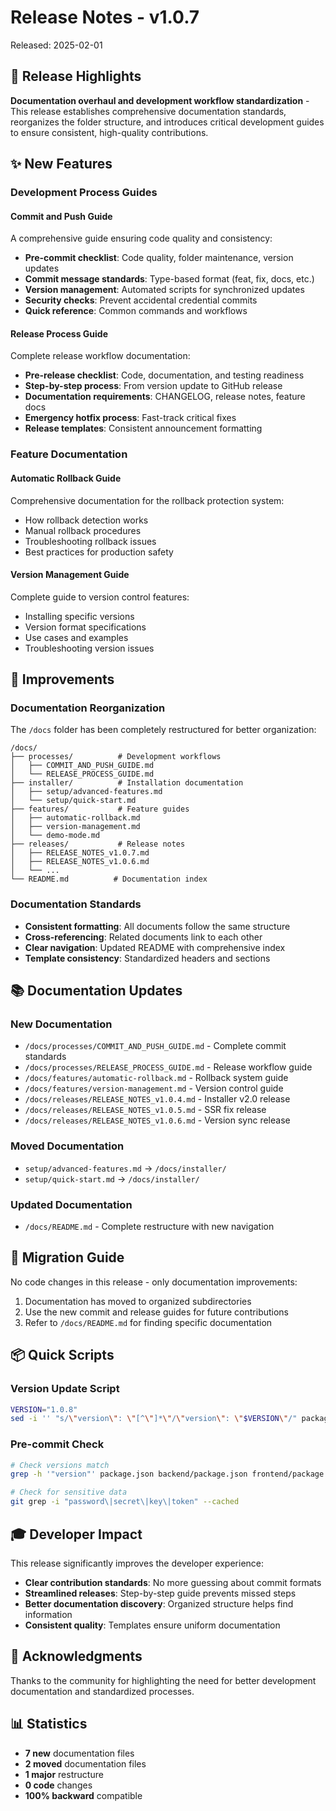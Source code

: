 # Release Notes - v1.0.7

Released: 2025-02-01

## 🎯 Release Highlights

**Documentation overhaul and development workflow standardization** - This release establishes comprehensive documentation standards, reorganizes the folder structure, and introduces critical development guides to ensure consistent, high-quality contributions.

## ✨ New Features

### Development Process Guides

#### Commit and Push Guide
A comprehensive guide ensuring code quality and consistency:
- **Pre-commit checklist**: Code quality, folder maintenance, version updates
- **Commit message standards**: Type-based format (feat, fix, docs, etc.)
- **Version management**: Automated scripts for synchronized updates
- **Security checks**: Prevent accidental credential commits
- **Quick reference**: Common commands and workflows

#### Release Process Guide
Complete release workflow documentation:
- **Pre-release checklist**: Code, documentation, and testing readiness
- **Step-by-step process**: From version update to GitHub release
- **Documentation requirements**: CHANGELOG, release notes, feature docs
- **Emergency hotfix process**: Fast-track critical fixes
- **Release templates**: Consistent announcement formatting

### Feature Documentation

#### Automatic Rollback Guide
Comprehensive documentation for the rollback protection system:
- How rollback detection works
- Manual rollback procedures
- Troubleshooting rollback issues
- Best practices for production safety

#### Version Management Guide
Complete guide to version control features:
- Installing specific versions
- Version format specifications
- Use cases and examples
- Troubleshooting version issues

## 🔧 Improvements

### Documentation Reorganization

The `/docs` folder has been completely restructured for better organization:

```
/docs/
├── processes/          # Development workflows
│   ├── COMMIT_AND_PUSH_GUIDE.md
│   └── RELEASE_PROCESS_GUIDE.md
├── installer/          # Installation documentation
│   ├── setup/advanced-features.md
│   └── setup/quick-start.md
├── features/           # Feature guides
│   ├── automatic-rollback.md
│   ├── version-management.md
│   └── demo-mode.md
├── releases/           # Release notes
│   ├── RELEASE_NOTES_v1.0.7.md
│   ├── RELEASE_NOTES_v1.0.6.md
│   └── ...
└── README.md          # Documentation index
```

### Documentation Standards

- **Consistent formatting**: All documents follow the same structure
- **Cross-referencing**: Related documents link to each other
- **Clear navigation**: Updated README with comprehensive index
- **Template consistency**: Standardized headers and sections

## 📚 Documentation Updates

### New Documentation
- `/docs/processes/COMMIT_AND_PUSH_GUIDE.md` - Complete commit standards
- `/docs/processes/RELEASE_PROCESS_GUIDE.md` - Release workflow guide
- `/docs/features/automatic-rollback.md` - Rollback system guide
- `/docs/features/version-management.md` - Version control guide
- `/docs/releases/RELEASE_NOTES_v1.0.4.md` - Installer v2.0 release
- `/docs/releases/RELEASE_NOTES_v1.0.5.md` - SSR fix release
- `/docs/releases/RELEASE_NOTES_v1.0.6.md` - Version sync release

### Moved Documentation
- `setup/advanced-features.md` → `/docs/installer/`
- `setup/quick-start.md` → `/docs/installer/`

### Updated Documentation
- `/docs/README.md` - Complete restructure with new navigation

## 🔄 Migration Guide

No code changes in this release - only documentation improvements:

1. Documentation has moved to organized subdirectories
2. Use the new commit and release guides for future contributions
3. Refer to `/docs/README.md` for finding specific documentation

## 📦 Quick Scripts

### Version Update Script
```bash
VERSION="1.0.8"
sed -i '' "s/\"version\": \"[^\"]*\"/\"version\": \"$VERSION\"/" package.json backend/package.json frontend/package.json
```

### Pre-commit Check
```bash
# Check versions match
grep -h '"version"' package.json backend/package.json frontend/package.json

# Check for sensitive data
git grep -i "password\|secret\|key\|token" --cached
```

## 🎓 Developer Impact

This release significantly improves the developer experience:
- **Clear contribution standards**: No more guessing about commit formats
- **Streamlined releases**: Step-by-step guide prevents missed steps
- **Better documentation discovery**: Organized structure helps find information
- **Consistent quality**: Templates ensure uniform documentation

## 🙏 Acknowledgments

Thanks to the community for highlighting the need for better development documentation and standardized processes.

## 📊 Statistics

- **7 new** documentation files
- **2 moved** documentation files  
- **1 major** restructure
- **0 code** changes
- **100% backward** compatible 
